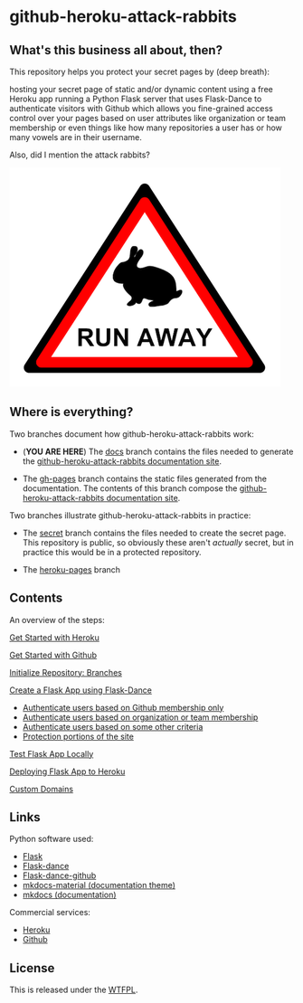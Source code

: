 # github-heroku-attack-rabbits

## What's this business all about, then?

This repository helps you protect your secret pages by (deep breath):

hosting your secret page of static and/or dynamic content using a free Heroku app 
running a Python Flask server that uses Flask-Dance to authenticate visitors 
with Github which allows you fine-grained access control over your pages based on
user attributes like organization or team membership or even things like how many
repositories a user has or how many vowels are in their username. 

Also, did I mention the attack rabbits?

![warning: attack rabbits ahead](img/warning.png)


## Where is everything?

Two branches document how github-heroku-attack-rabbits work:

* (**YOU ARE HERE**) The [docs](https://git.charlesreid1.com/charlesreid1/github-heroku-attack-rabbits/src/branch/docs) branch 
    contains the files needed to generate the 
    [github-heroku-attack-rabbits documentation site](https://pages.charlesreid1.com/github-heroku-attack-rabbits).

* The [gh-pages](https://git.charlesreid1.com/charlesreid1/github-heroku-attack-rabbits/src/branch/gh-pages) branch
    contains the static files generated from the documentation.
    The contents of this branch compose the 
    [github-heroku-attack-rabbits documentation site](https://pages.charlesreid1.com/github-heroku-attack-rabbits).

Two branches illustrate github-heroku-attack-rabbits in practice:

* The [secret](https://git.charlesreid1.com/charlesreid1/github-heroku-attack-rabbits/src/branch/secret) branch contains the files needed to create the secret page. 
    This repository is public, so obviously these aren't *actually* secret,
    but in practice this would be in a protected repository.

* The [heroku-pages](https://git.charlesreid1.com/charlesreid1/github-heroku-attack-rabbits/src/branch/heroku-pages) branch


## Contents

An overview of the steps:

[Get Started with Heroku](heroku.md)

[Get Started with Github](github.md)

[Initialize Repository: Branches](repo.md)

[Create a Flask App using Flask-Dance](flask.md)

* [Authenticate users based on Github membership only](flask_auth_github.md)
* [Authenticate users based on organization or team membership](flask_auth_org.md)
* [Authenticate users based on some other criteria](flask_auth_other.md)
* [Protection portions of the site](flask_auth_portions.md)

[Test Flask App Locally](flask_local.md)

[Deploying Flask App to Heroku](flask_heroku.md)

[Custom Domains](custom_domains.md)


## Links

Python software used:

* [Flask](http://flask.pocoo.org/)
* [Flask-dance](https://github.com/singingwolfboy/flask-dance)
* [Flask-dance-github](https://github.com/singingwolfboy/flask-dance-github)
* [mkdocs-material (documentation theme)](https://github.com/squidfunk/mkdocs-material)
* [mkdocs (documentation)](http://www.mkdocs.org/)

Commercial services:

* [Heroku](https://heroku.com)
* [Github](https://github.com)


## License

This is released under the [WTFPL](https://git.charlesreid1.com/charlesreid1/github-heroku-attack-rabbits/src/branch/docs/LICENSE).

